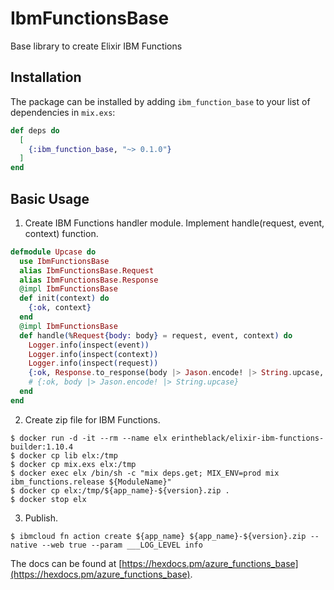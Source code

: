 # IbmFunctionsBase

Base library to create Elixir IBM Functions

## Installation

The package can be installed by adding `ibm_function_base` to your list of dependencies in `mix.exs`:

```elixir
def deps do
  [
    {:ibm_function_base, "~> 0.1.0"}
  ]
end
```

## Basic Usage

1. Create IBM Functions handler module. Implement handle(request, event, context) function.

```elixir
defmodule Upcase do
  use IbmFunctionsBase
  alias IbmFunctionsBase.Request
  alias IbmFunctionsBase.Response
  @impl IbmFunctionsBase
  def init(context) do
    {:ok, context}
  end
  @impl IbmFunctionsBase
  def handle(%Request{body: body} = request, event, context) do
    Logger.info(inspect(event))
    Logger.info(inspect(context))
    Logger.info(inspect(request))
    {:ok, Response.to_response(body |> Jason.encode! |> String.upcase, %{}, 200)}
    # {:ok, body |> Jason.encode! |> String.upcase}
  end
end
```

2. Create zip file for IBM Functions.

```
$ docker run -d -it --rm --name elx erintheblack/elixir-ibm-functions-builder:1.10.4
$ docker cp lib elx:/tmp
$ docker cp mix.exs elx:/tmp
$ docker exec elx /bin/sh -c "mix deps.get; MIX_ENV=prod mix ibm_functions.release ${ModuleName}"
$ docker cp elx:/tmp/${app_name}-${version}.zip .
$ docker stop elx
```

3. Publish.

```
$ ibmcloud fn action create ${app_name} ${app_name}-${version}.zip --native --web true --param ___LOG_LEVEL info
```

The docs can be found at [https://hexdocs.pm/azure_functions_base](https://hexdocs.pm/azure_functions_base).

